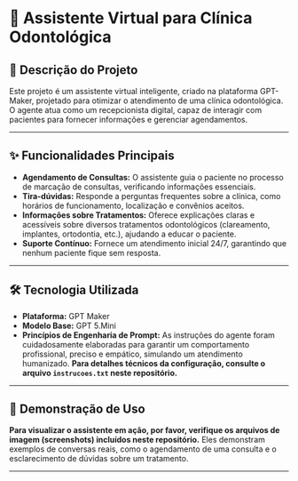 # 🤖 Assistente Virtual para Clínica Odontológica

## 📄 Descrição do Projeto
Este projeto é um assistente virtual inteligente, criado na plataforma GPT-Maker, projetado para otimizar o atendimento de uma clínica odontológica. O agente atua como um recepcionista digital, capaz de interagir com pacientes para fornecer informações e gerenciar agendamentos.

---

## ✨ Funcionalidades Principais
- **Agendamento de Consultas:** O assistente guia o paciente no processo de marcação de consultas, verificando informações essenciais.
- **Tira-dúvidas:** Responde a perguntas frequentes sobre a clínica, como horários de funcionamento, localização e convênios aceitos.
- **Informações sobre Tratamentos:** Oferece explicações claras e acessíveis sobre diversos tratamentos odontológicos (clareamento, implantes, ortodontia, etc.), ajudando a educar o paciente.
- **Suporte Contínuo:** Fornece um atendimento inicial 24/7, garantindo que nenhum paciente fique sem resposta.

---

## 🛠️ Tecnologia Utilizada
- **Plataforma:** GPT Maker
- **Modelo Base:** GPT 5.Mini
- **Princípios de Engenharia de Prompt:** As instruções do agente foram cuidadosamente elaboradas para garantir um comportamento profissional, preciso e empático, simulando um atendimento humanizado. **Para detalhes técnicos da configuração, consulte o arquivo `instrucoes.txt` neste repositório.**

---

## 🚀 Demonstração de Uso

**Para visualizar o assistente em ação, por favor, verifique os arquivos de imagem (screenshots) incluídos neste repositório.** Eles demonstram exemplos de conversas reais, como o agendamento de uma consulta e o esclarecimento de dúvidas sobre um tratamento.

---
